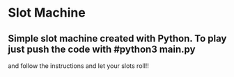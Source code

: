 # Slot Machine
## Simple slot machine created with Python. To play just push the code with #python3 main.py
and follow the instructions and let your slots roll!!
